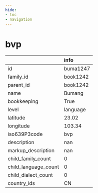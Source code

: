 ```yaml
---
hide:
- toc
- navigation
---
```

# bvp
|                      | info     |
|:---------------------|:---------|
| id                   | buma1247 |
| family_id            | book1242 |
| parent_id            | book1242 |
| name                 | Bumang   |
| bookkeeping          | True     |
| level                | language |
| latitude             | 23.02    |
| longitude            | 103.34   |
| iso639P3code         | bvp      |
| description          | nan      |
| markup_description   | nan      |
| child_family_count   | 0        |
| child_language_count | 0        |
| child_dialect_count  | 0        |
| country_ids          | CN       |